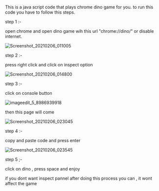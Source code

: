 This is a java script code that plays chrome dino game for you.
to run this code you have to follow this steps.

step 1 :-

open chrome and open dino game wih this url "chrome://dino/" or disable internet.

![Screenshot_20210206_011005](https://user-images.githubusercontent.com/70370670/107048484-02fe5880-67ef-11eb-84c8-8b44fab4c67e.png)

step 2 :-

press right click and click on inspect option 

![Screenshot_20210206_014800](https://user-images.githubusercontent.com/70370670/107049110-b8c9a700-67ef-11eb-9647-9b7062db7495.png)

step 3 :-

click on console button 

![imageedit_5_8986939918](https://user-images.githubusercontent.com/70370670/107053364-bb7acb00-67f4-11eb-83d9-0a15f7bb946c.jpg)

then this page will come 

![Screenshot_20210206_023045](https://user-images.githubusercontent.com/70370670/107053756-3643e600-67f5-11eb-869b-500dc251d554.png)


step 4 :-

copy and paste code and press enter

![Screenshot_20210206_023545](https://user-images.githubusercontent.com/70370670/107054280-eb769e00-67f5-11eb-816d-f0f850a1d983.png)

step 5 ;-

click on dino , press space and enjoy

if you dont want inspect pannel after doing this process you can , it wont affect the game
